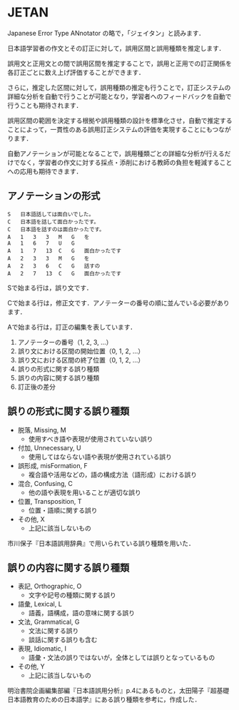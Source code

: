 # JETAN

Japanese Error Type ANnotator の略で，「ジェイタン」と読みます．

日本語学習者の作文とその訂正に対して，誤用区間と誤用種類を推定します．

誤用文と正用文との間で誤用区間を推定することで，誤用と正用での訂正関係を各訂正ごとに数え上げ評価することができます．

さらに，推定した区間に対して，誤用種類の推定も行うことで，訂正システムの詳細な分析を自動で行うことが可能となり，学習者へのフィードバックを自動で行うことも期待されます．

誤用区間の範囲を決定する根拠や誤用種類の設計を標準化させ，自動で推定することによって，一貫性のある誤用訂正システムの評価を実現することにもつながります．

自動アノテーションが可能となることで，誤用種類ごとの詳細な分析が行えるだけでなく，学習者の作文に対する採点・添削における教師の負担を軽減することへの応用も期待できます．

## アノテーションの形式

```
S	日本語話しては面白いでした。
C	日本語を話して面白かったです。
C	日本語を話すのは面白かったです。
A	1	3	3	M	G	を
A	1	6	7	U	G	
A	1	7	13	C	G	面白かったです
A	2	3	3	M	G	を
A	2	3	6	C	G	話すの
A	2	7	13	C	G	面白かったです
```

Sで始まる行は，誤り文です．

Cで始まる行は，修正文です．アノテーターの番号の順に並んでいる必要があります．

Aで始まる行は，訂正の編集を表しています．
1. アノテーターの番号（1, 2, 3, ...）
2. 誤り文における区間の開始位置（0, 1, 2, ...）
3. 誤り文における区間の終了位置（0, 1, 2, ...）
4. 誤りの形式に関する誤り種類
5. 誤りの内容に関する誤り種類
6. 訂正後の差分

## 誤りの形式に関する誤り種類

- 脱落, Missing, M
	- 使用すべき語や表現が使用されていない誤り
- 付加, Unnecessary, U
	- 使用してはならない語や表現が使用されている誤り
- 誤形成, misFormation, F
	- 複合語や活用などの，語の構成方法（語形成）における誤り
- 混合, Confusing, C
	- 他の語や表現を用いることが適切な誤り
- 位置, Transposition, T
	- 位置・語順に関する誤り
- その他, X
	- 上記に該当しないもの

市川保子『日本語誤用辞典』で用いられている誤り種類を用いた．

## 誤りの内容に関する誤り種類

- 表記, Orthographic, O
	- 文字や記号の種類に関する誤り
- 語彙, Lexical, L
	- 語義，語構成，語の意味に関する誤り
- 文法, Grammatical, G
	- 文法に関する誤り
	- 談話に関する誤りも含む
- 表現, Idiomatic, I
	- 語彙・文法の誤りではないが，全体としては誤りとなっているもの
- その他, Y
	- 上記に該当しないもの

明治書院企画編集部編『日本語誤用分析』p.4にあるものと，太田陽子『超基礎日本語教育のための日本語学』にある誤り種類を参考に，作成した．


